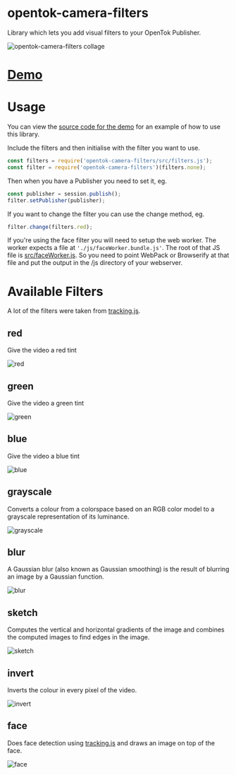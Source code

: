 # opentok-camera-filters
Library which lets you add visual filters to your OpenTok Publisher.

![opentok-camera-filters collage](images/Collage.png)

# [Demo](https://aullman.github.io/opentok-camera-filters/demo.html)

# Usage

You can view the [source code for the demo](https://github.com/aullman/opentok-camera-filters/blob/gh-pages/src/demo.js) for an example of how to use this library.

Include the filters and then initialise with the filter you want to use.

```javascript
const filters = require('opentok-camera-filters/src/filters.js');
const filter = require('opentok-camera-filters')(filters.none);
```

Then when you have a Publisher you need to set it, eg.

```javascript
const publisher = session.publish();
filter.setPublisher(publisher);
```

If you want to change the filter you can use the change method, eg.

```javascript
filter.change(filters.red);
```

If you're using the face filter you will need to setup the web worker. The worker expects a file at `'./js/faceWorker.bundle.js'`. The root of that JS file is [src/faceWorker.js](/src/faceWorker.js). So you need to point WebPack or Browserify at that file and put the output in the /js directory of your webserver.

# Available Filters

A lot of the filters were taken from [tracking.js](https://trackingjs.com).

## red
Give the video a red tint

![red](images/red.png)

## green
Give the video a green tint

![green](images/green.png)

## blue
Give the video a blue tint

![blue](images/blue.png)

## grayscale
Converts a colour from a colorspace based on an RGB color model to a grayscale representation of its luminance.

![grayscale](images/grayscale.png)

## blur
A Gaussian blur (also known as Gaussian smoothing) is the result of blurring an image by a Gaussian function.

![blur](images/blur.png)

## sketch
Computes the vertical and horizontal gradients of the image and combines the computed images to find edges in the image.

![sketch](images/sketch.png)

## invert
Inverts the colour in every pixel of the video.

![invert](images/invert.png)

## face
Does face detection using [tracking.js](https://trackingjs.com) and draws an image on top of the face.

![face](images/face.png)
